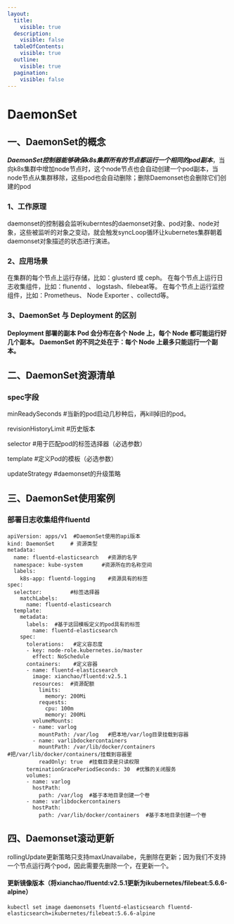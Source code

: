 ```yaml
---
layout:
  title:
    visible: true
  description:
    visible: false
  tableOfContents:
    visible: true
  outline:
    visible: true
  pagination:
    visible: false
---
```


# DaemonSet

## 一、DaemonSet的概念

_**DaemonSet控制器能够确保k8s集群所有的节点都运行一个相同的pod副本**_，当向k8s集群中增加node节点时，这个node节点也会自动创建一个pod副本，当node节点从集群移除，这些pod也会自动删除；删除Daemonset也会删除它们创建的pod

### 1、工作原理

daemonset的控制器会监听kuberntes的daemonset对象、pod对象、node对象，这些被监听的对象之变动，就会触发syncLoop循环让kubernetes集群朝着daemonset对象描述的状态进行演进。

### 2、应用场景

在集群的每个节点上运行存储，比如：glusterd 或 ceph。 在每个节点上运行日志收集组件，比如：flunentd 、 logstash、filebeat等。 在每个节点上运行监控组件，比如：Prometheus、 Node Exporter 、collectd等。

### 3、DaemonSet 与 Deployment 的区别

#### Deployment 部署的副本 Pod 会分布在各个 Node 上，每个 Node 都可能运行好几个副本。 DaemonSet 的不同之处在于：每个 Node 上最多只能运行一个副本。

## 二、DaemonSet资源清单

### spec字段

&#x20;  minReadySeconds   #当新的pod启动几秒种后，再kill掉旧的pod。

&#x20;  revisionHistoryLimit  #历史版本

&#x20;  selector  #用于匹配pod的标签选择器（必选参数）

&#x20;  template  #定义Pod的模板（必选参数）

&#x20;  updateStrategy  #daemonset的升级策略

## 三、DaemonSet使用案例

### 部署日志收集组件fluentd

```
apiVersion: apps/v1  #DaemonSet使用的api版本
kind: DaemonSet     # 资源类型
metadata:
  name: fluentd-elasticsearch   #资源的名字
  namespace: kube-system      #资源所在的名称空间
  labels:
    k8s-app: fluentd-logging    #资源具有的标签
spec:
  selector:         #标签选择器
    matchLabels:
      name: fluentd-elasticsearch
  template:
    metadata:
      labels:  #基于这回模板定义的pod具有的标签
        name: fluentd-elasticsearch
    spec:
      tolerations:   #定义容忍度
      - key: node-role.kubernetes.io/master
        effect: NoSchedule
      containers:    #定义容器
      - name: fluentd-elasticsearch
        image: xianchao/fluentd:v2.5.1
        resources:  #资源配额
          limits:
            memory: 200Mi
          requests:
            cpu: 100m
            memory: 200Mi
        volumeMounts: 
        - name: varlog
          mountPath: /var/log   #把本地/var/log目录挂载到容器
        - name: varlibdockercontainers
          mountPath: /var/lib/docker/containers  
#把/var/lib/docker/containers/挂载到容器里
          readOnly: true  #挂载目录是只读权限
      terminationGracePeriodSeconds: 30  #优雅的关闭服务
      volumes:
      - name: varlog
        hostPath:
          path: /var/log  #基于本地目录创建一个卷
      - name: varlibdockercontainers
        hostPath:
          path: /var/lib/docker/containers  #基于本地目录创建一个卷
```

## 四、Daemonset滚动更新

rollingUpdate更新策略只支持maxUnavailabe，先删除在更新；因为我们不支持一个节点运行两个pod，因此需要先删除一个，在更新一个。

#### 更新镜像版本（将xianchao/fluentd:v2.5.1更新为ikubernetes/filebeat:5.6.6-alpine） <a href="#id-3-geng-xin-jing-xiang-ban-ben-jiang-nginx-geng-xin-wei-nginx1.16.1" id="id-3-geng-xin-jing-xiang-ban-ben-jiang-nginx-geng-xin-wei-nginx1.16.1"></a>

```
kubectl set image daemonsets fluentd-elasticsearch fluentd-elasticsearch=ikubernetes/filebeat:5.6.6-alpine
```

